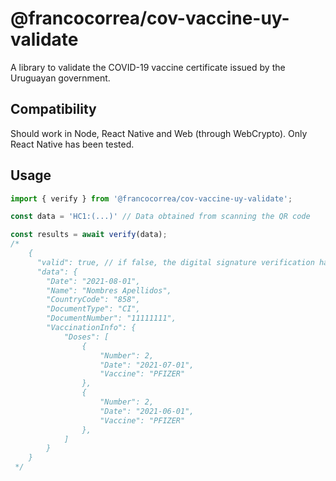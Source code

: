 # @francocorrea/cov-vaccine-uy-validate

A library to validate the COVID-19 vaccine certificate issued by the Uruguayan government.

## Compatibility

Should work in Node, React Native and Web (through WebCrypto). Only React Native has been tested.

## Usage

```ts
import { verify } from '@francocorrea/cov-vaccine-uy-validate';

const data = 'HC1:(...)' // Data obtained from scanning the QR code

const results = await verify(data);
/*
    {
      "valid": true, // if false, the digital signature verification has failed
      "data": {
        "Date": "2021-08-01",
        "Name": "Nombres Apellidos",
        "CountryCode": "858",
        "DocumentType": "CI",
        "DocumentNumber": "11111111",
        "VaccinationInfo": {
            "Doses": [
                {
                    "Number": 2,
                    "Date": "2021-07-01",
                    "Vaccine": "PFIZER"
                },
                {
                    "Number": 2,
                    "Date": "2021-06-01",
                    "Vaccine": "PFIZER"
                },
            ] 
        }
    }
 */
```
